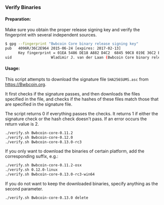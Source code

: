 ### Verify Binaries

#### Preparation:

Make sure you obtain the proper release signing key and verify the fingerprint with several independent sources.

```sh
$ gpg --fingerprint "Bwbcoin Core binary release signing key"
pub   4096R/36C2E964 2015-06-24 [expires: 2017-02-13]
      Key fingerprint = 01EA 5486 DE18 A882 D4C2  6845 90C8 019E 36C2 E964
uid                  Wladimir J. van der Laan (Bwbcoin Core binary release signing key) <laanwj@gmail.com>
```

#### Usage:

This script attempts to download the signature file `SHA256SUMS.asc` from https://Bwbcoin.org.

It first checks if the signature passes, and then downloads the files specified in the file, and checks if the hashes of these files match those that are specified in the signature file.

The script returns 0 if everything passes the checks. It returns 1 if either the signature check or the hash check doesn't pass. If an error occurs the return value is 2.


```sh
./verify.sh Bwbcoin-core-0.11.2
./verify.sh Bwbcoin-core-0.12.0
./verify.sh Bwbcoin-core-0.13.0-rc3
```

If you only want to download the binaries of certain platform, add the corresponding suffix, e.g.:

```sh
./verify.sh Bwbcoin-core-0.11.2-osx
./verify.sh 0.12.0-linux
./verify.sh Bwbcoin-core-0.13.0-rc3-win64
```

If you do not want to keep the downloaded binaries, specify anything as the second parameter.

```sh
./verify.sh Bwbcoin-core-0.13.0 delete
```
